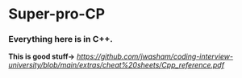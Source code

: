 # Super-pro-CP
### Everything here is in C++.
**This is good stuff->** *https://github.com/jwasham/coding-interview-university/blob/main/extras/cheat%20sheets/Cpp_reference.pdf*
